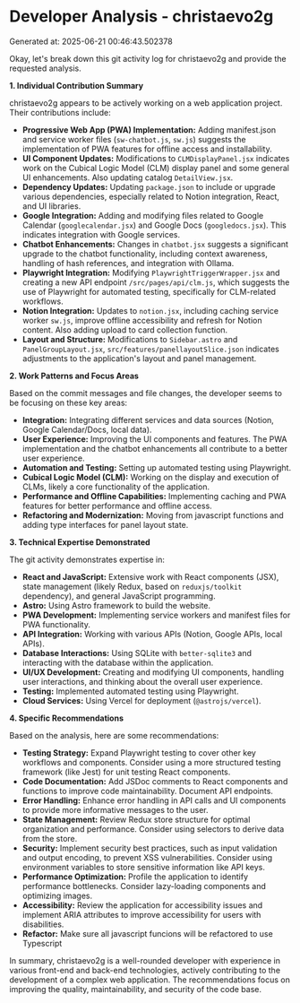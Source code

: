 # Developer Analysis - christaevo2g
Generated at: 2025-06-21 00:46:43.502378

Okay, let's break down this git activity log for christaevo2g and provide the requested analysis.

**1. Individual Contribution Summary**

christaevo2g appears to be actively working on a web application project. Their contributions include:

*   **Progressive Web App (PWA) Implementation:** Adding manifest.json and service worker files (`sw-chatbot.js`, `sw.js`) suggests the implementation of PWA features for offline access and installability.
*   **UI Component Updates:**  Modifications to `CLMDisplayPanel.jsx` indicates work on the Cubical Logic Model (CLM) display panel and some general UI enhancements. Also updating catalog `DetailView.jsx`.
*   **Dependency Updates:** Updating `package.json` to include or upgrade various dependencies, especially related to Notion integration, React, and UI libraries.
*   **Google Integration:** Adding and modifying files related to Google Calendar (`googlecalendar.jsx`) and Google Docs (`googledocs.jsx`). This indicates integration with Google services.
*   **Chatbot Enhancements:** Changes in `chatbot.jsx` suggests a significant upgrade to the chatbot functionality, including context awareness, handling of hash references, and integration with Ollama.
*   **Playwright Integration:** Modifying `PlaywrightTriggerWrapper.jsx` and creating a new API endpoint `/src/pages/api/clm.js`, which suggests the use of Playwright for automated testing, specifically for CLM-related workflows.
*   **Notion Integration:** Updates to `notion.jsx`, including caching service worker `sw.js`, improve offline accessibility and refresh for Notion content. Also adding upload to card collection function.
*   **Layout and Structure:** Modifications to `Sidebar.astro` and `PanelGroupLayout.jsx`, `src/features/panellayoutSlice.json` indicates adjustments to the application's layout and panel management.

**2. Work Patterns and Focus Areas**

Based on the commit messages and file changes, the developer seems to be focusing on these key areas:

*   **Integration:** Integrating different services and data sources (Notion, Google Calendar/Docs, local data).
*   **User Experience:** Improving the UI components and features.  The PWA implementation and the chatbot enhancements all contribute to a better user experience.
*   **Automation and Testing:** Setting up automated testing using Playwright.
*   **Cubical Logic Model (CLM):**  Working on the display and execution of CLMs, likely a core functionality of the application.
*   **Performance and Offline Capabilities:** Implementing caching and PWA features for better performance and offline access.
*   **Refactoring and Modernization:** Moving from javascript functions and adding type interfaces for panel layout state.

**3. Technical Expertise Demonstrated**

The git activity demonstrates expertise in:

*   **React and JavaScript:**  Extensive work with React components (JSX), state management (likely Redux, based on `reduxjs/toolkit` dependency), and general JavaScript programming.
*   **Astro:**  Using Astro framework to build the website.
*   **PWA Development:** Implementing service workers and manifest files for PWA functionality.
*   **API Integration:**  Working with various APIs (Notion, Google APIs, local APIs).
*   **Database Interactions:**  Using SQLite with `better-sqlite3` and interacting with the database within the application.
*   **UI/UX Development:** Creating and modifying UI components, handling user interactions, and thinking about the overall user experience.
*   **Testing:** Implemented automated testing using Playwright.
*   **Cloud Services:** Using Vercel for deployment (`@astrojs/vercel`).

**4. Specific Recommendations**

Based on the analysis, here are some recommendations:

*   **Testing Strategy:** Expand Playwright testing to cover other key workflows and components.  Consider using a more structured testing framework (like Jest) for unit testing React components.
*   **Code Documentation:**  Add JSDoc comments to React components and functions to improve code maintainability.  Document API endpoints.
*   **Error Handling:** Enhance error handling in API calls and UI components to provide more informative messages to the user.
*   **State Management:** Review Redux store structure for optimal organization and performance. Consider using selectors to derive data from the store.
*   **Security:**  Implement security best practices, such as input validation and output encoding, to prevent XSS vulnerabilities.  Consider using environment variables to store sensitive information like API keys.
*   **Performance Optimization:** Profile the application to identify performance bottlenecks. Consider lazy-loading components and optimizing images.
*   **Accessibility:** Review the application for accessibility issues and implement ARIA attributes to improve accessibility for users with disabilities.
*   **Refactor:** Make sure all javascript funcions will be refactored to use Typescript

In summary, christaevo2g is a well-rounded developer with experience in various front-end and back-end technologies, actively contributing to the development of a complex web application. The recommendations focus on improving the quality, maintainability, and security of the code base.
